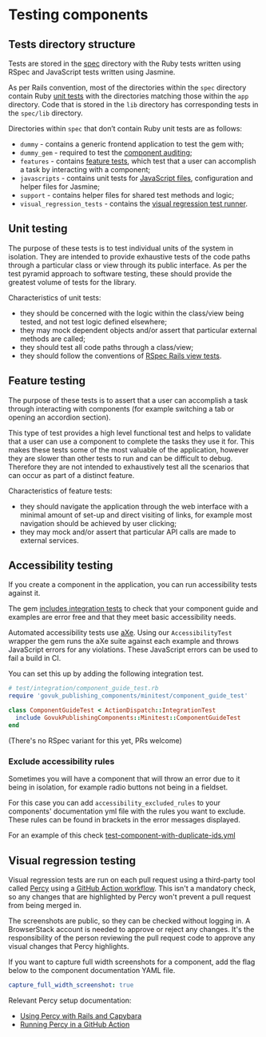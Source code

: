 # Testing components

## Tests directory structure

Tests are stored in the [spec](../spec) directory with the Ruby tests written using RSpec and JavaScript tests written using Jasmine.

As per Rails convention, most of the directories within the `spec` directory contain Ruby [unit tests](#unit-testing) with the directories matching those within the `app` directory. Code that is stored in the `lib` directory has corresponding tests in the `spec/lib` directory.

Directories within `spec` that don’t contain Ruby unit tests are as follows:

- `dummy` - contains a generic frontend application to test the gem with;
- `dummy_gem` - required to test the [component auditing](auditing.md);
- `features` - contains [feature tests](#feature-testing), which test that a user can accomplish a task by interacting with a component;
- `javascripts` - contains unit tests for [JavaScript files](./javascript-modules.md), configuration and helper files for Jasmine;
- `support` - contains helper files for shared test methods and logic;
- `visual_regression_tests` - contains the [visual regression test runner](#visual-regression-testing).

## Unit testing

The purpose of these tests is to test individual units of the system in isolation. They are intended to provide exhaustive tests of the code paths through a particular class or view through its public interface. As per the test pyramid approach to software testing, these should provide the greatest volume of tests for the library.

Characteristics of unit tests:

- they should be concerned with the logic within the class/view being tested, and not test logic defined elsewhere;
- they may mock dependent objects and/or assert that particular external methods are called;
- they should test all code paths through a class/view;
- they should follow the conventions of [RSpec Rails view tests](https://relishapp.com/rspec/rspec-rails/v/3-9/docs/view-specs/view-spec).

## Feature testing

The purpose of these tests is to assert that a user can accomplish a task through interacting with components (for example switching a tab or opening an accordion section).

This type of test provides a high level functional test and helps to validate that a user can use a component to complete the tasks they use it for. This makes these tests some of the most valuable of the application, however they are slower than other tests to run and can be difficult to debug. Therefore they are not intended to exhaustively test all the scenarios that can occur as part of a distinct feature.

Characteristics of feature tests:

- they should navigate the application through the web interface with a minimal amount of set-up and direct visiting of links, for example most navigation should be achieved by user clicking;
- they may mock and/or assert that particular API calls are made to external services.

## Accessibility testing

If you create a component in the application, you can run accessibility tests against it.

The gem [includes integration tests](../lib/govuk_publishing_components/minitest/component_guide_test.rb) to check that your component guide and examples are error free and that they meet basic accessibility needs.

Automated accessibility tests use [aXe](https://github.com/dequelabs/axe-core). Using our `AccessibilityTest` wrapper the gem runs the aXe suite against each example and throws JavaScript errors for any violations. These JavaScript errors can be used to fail a build in CI.

You can set this up by adding the following integration test.

```ruby
# test/integration/component_guide_test.rb
require 'govuk_publishing_components/minitest/component_guide_test'

class ComponentGuideTest < ActionDispatch::IntegrationTest
  include GovukPublishingComponents::Minitest::ComponentGuideTest
end
```

(There's no RSpec variant for this yet, PRs welcome)

### Exclude accessibility rules

Sometimes you will have a component that will throw an error due to it being in isolation, for example radio buttons not being in a fieldset.

For this case you can add `accessibility_excluded_rules` to your components' documentation yml file with the rules you want to exclude. These rules can be found in brackets in the error messages displayed.

For an example of this check [test-component-with-duplicate-ids.yml](../spec/dummy/app/views/components/docs/test-component-with-duplicate-ids.yml)

## Visual regression testing

Visual regression tests are run on each pull request using a third-party tool called [Percy](https://percy.io) using a [GitHub Action workflow][1]. This isn't a mandatory check, so any changes that are highlighted by Percy won't prevent a pull request from being merged in.

The screenshots are public, so they can be checked without logging in. A BrowserStack account is needed to approve or reject any changes. It's the responsibility of the person reviewing the pull request code to approve any visual changes that Percy highlights.

If you want to capture full width screenshots for a component, add the flag below to the component documentation YAML file.

```yml
capture_full_width_screenshot: true
```

Relevant Percy setup documentation:

- [Using Percy with Rails and Capybara](https://docs.percy.io/docs/capybara)
- [Running Percy in a GitHub Action](https://docs.percy.io/docs/github-actions)

[1]: https://github.com/alphagov/govuk_publishing_components/blob/e455358c8a031403c6b5b0670f891c922919a3ca/.github/workflows/visual-regression-tests.yml
